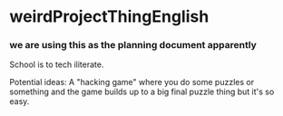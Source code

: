 # weirdProjectThingEnglish
### we are using this as the planning document apparently

School is to tech iliterate.

Potential ideas:
A "hacking game" where you do some puzzles or something and the game builds up to a big final puzzle thing but it's so easy.